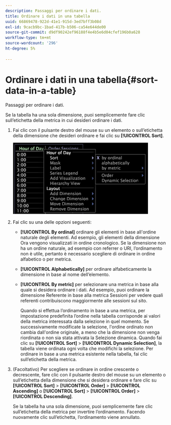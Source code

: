 ```yaml
---
description: Passaggi per ordinare i dati.
title: Ordinare i dati in una tabella
uuid: 66869478-922d-41e1-915d-3ed7bff3b08d
exl-id: 9cacb9bc-1bad-417b-b506-ca54e644de00
source-git-commit: d9df90242ef96188f4e4b5e6d04cfef196b0a628
workflow-type: tm+mt
source-wordcount: '296'
ht-degree: 5%

---
```


# Ordinare i dati in una tabella{#sort-data-in-a-table}

Passaggi per ordinare i dati.

Se la tabella ha una sola dimensione, puoi semplicemente fare clic sull’etichetta della metrica in cui desideri ordinare i dati.

1. Fai clic con il pulsante destro del mouse su un elemento o sull’etichetta della dimensione che desideri ordinare e fai clic su **[!UICONTROL Sort]**.

   ![](assets/mnu_Table_Sort.png)

1. Fai clic su una delle opzioni seguenti:

   * **[!UICONTROL By ordinal]** ordinare gli elementi in base all&#39;ordine naturale degli elementi. Ad esempio, gli elementi della dimensione Ora vengono visualizzati in ordine cronologico. Se la dimensione non ha un ordine naturale, ad esempio con referrer o URI, l’ordinamento non è utile, pertanto è necessario scegliere di ordinare in ordine alfabetico o per metrica.
   * **[!UICONTROL Alphabetically]** per ordinare alfabeticamente la dimensione in base al nome dell’elemento.
   * **[!UICONTROL By metric]** per selezionare una metrica in base alla quale si desidera ordinare i dati. Ad esempio, puoi ordinare la dimensione Referente in base alla metrica Sessioni per vedere quali referenti contribuiscono maggiormente alle sessioni sul sito.

      Quando si effettua l’ordinamento in base a una metrica, per impostazione predefinita l’ordine nella tabella corrisponde ai valori della metrica interessata dalla selezione in quel momento. Se successivamente modificate la selezione, l&#39;ordine ordinato non cambia dall&#39;ordine originale, a meno che la dimensione non venga riordinata o non sia stata attivata la Selezione dinamica. Quando fai clic su **[!UICONTROL Sort]** > **[!UICONTROL Dynamic Selection]**, la tabella viene ordinata ogni volta che modifichi la selezione.
   Per ordinare in base a una metrica esistente nella tabella, fai clic sull’etichetta della metrica.

1. (Facoltativo) Per scegliere se ordinare in ordine crescente o decrescente, fare clic con il pulsante destro del mouse su un elemento o sull’etichetta della dimensione che si desidera ordinare e fare clic su **[!UICONTROL Sort]** > **[!UICONTROL Order]** > **[!UICONTROL Ascending]** o **[!UICONTROL Sort]** > **[!UICONTROL Order]** > **[!UICONTROL Descending]**.

   Se la tabella ha una sola dimensione, puoi semplicemente fare clic sull’etichetta della metrica per invertire l’ordinamento. Facendo nuovamente clic sull’etichetta, l’ordinamento viene annullato.
